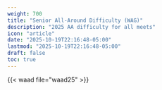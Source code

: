 ```yaml
---
weight: 700
title: "Senior All-Around Difficulty (WAG)"
description: "2025 AA difficulty for all meets"
icon: "article"
date: "2025-10-19T22:16:48-05:00"
lastmod: "2025-10-19T22:16:48-05:00"
draft: false
toc: true
---
```


{{< waad file="waad25" >}}